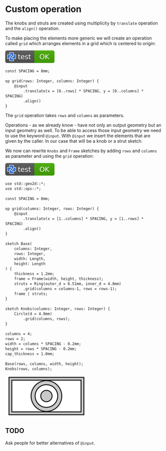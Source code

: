 # Custom operation

The knobs and struts are created using multiplicity by `translate` operation and the `align()` operation.

To make placing the elements more generic we will create an operation called `grid`
which arranges elements in a grid which is centered to origin:

[![test](.test/grid.svg)](.test/grid.log)

```µcad,grid
const SPACING = 8mm;

op grid(rows: Integer, columns: Integer) {
    @input
        .translate(x = [0..rows] * SPACING, y = [0..columns] * SPACING)
        .align()
}
```

The `grid` operation takes `rows` and `columns` as parameters.

Operations - as we already know - have not only an output geometry but an input geometry as well.
To be able to access those input geometry we need to use the keyword `@input`.
With `@input` we insert the elements that are given by the caller.
In our case that will be a knob or a strut sketch.

We now can rewrite `Knobs` and `Frame` sketches by adding `rows` and `columns`
as parameter and using the `grid` operation:

[![test](.test/custom_op.svg)](.test/custom_op.log)

```µcad,custom_op
use std::geo2d::*;
use std::ops::*;

const SPACING = 8mm;

op grid(columns: Integer, rows: Integer) {
    @input
        .translate(x = [1..columns] * SPACING, y = [1..rows] * SPACING)
        .align()
}

sketch Base(
    columns: Integer,
    rows: Integer,
    width: Length,
    height: Length
) {
    thickness = 1.2mm;
    frame = Frame(width, height, thickness);
    struts = Ring(outer_d = 6.51mm, inner_d = 4.8mm)
        .grid(columns = columns-1, rows = rows-1);
    frame | struts;
}

sketch Knobs(columns: Integer, rows: Integer) {
    Circle(d = 4.8mm)
        .grid(columns, rows);
}

columns = 4;
rows = 2;
width = columns * SPACING - 0.2mm;
height = rows * SPACING - 0.2mm;
cap_thickness = 1.0mm;

Base(rows, columns, width, height);
Knobs(rows, columns);
```

![Picture](.test/custom_op-out.svg)

## TODO

Ask people for better alternatives of `@input`.
